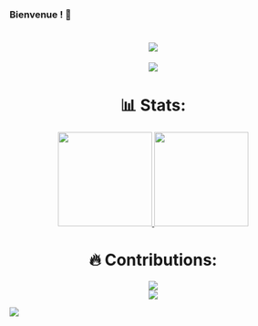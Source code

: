 ### Bienvenue ! 👋
<h1 align="center">
  <a href="https://github.com/TheSunnyBoy93">
    <img src="https://readme-typing-svg.herokuapp.com/?lines=Hello,+World!;My+name+is+Jacques+Curtis.;Welcome+on+my+profile!&center=true&size=27">
  </a>
</h1>

<p align="center">
  <a href="https://github.com/TheSunnyBoy93">
    <img src="https://github-profile-trophy.vercel.app/?username=TheSunnyBoy93&theme=monokai&column=8&no-frame=true&no-bg=true">
  </a>
</p>

<h1 align="center"> 📊 Stats: </h1>

<p align="center">
  <a href="https://github.com/TheSunnyBoy93">
    <img src="https://github-readme-stats.vercel.app/api?username=TheSunnyBoy93&show_icons=true&bg_color=0d1117&text_color=FFF&border_color=444" height="165">
  </a>
  <a href="https://github.com/TheSunnyBoy93">
    <img src="https://github-readme-stats.vercel.app/api/top-langs/?username=TheSunnyBoy93&layout=compact&bg_color=0d1117&text_color=FFF&border_color=444"  height="165">
  </a>
</p>
<h1 align="center"> 🔥 Contributions: </h1>
<p align="center">
  <a href="https://github.com/TheSunnyBoy93">
    <img src="http://github-readme-streak-stats.herokuapp.com?user=TheSunnyBoy93&theme=react&background=0d1117&border=666">
  </a>
  <br>
  <a href="https://github.com/TheSunnyBoy93">
    <img src="https://activity-graph.herokuapp.com/graph?username=TheSunnyBoy93&theme=react-dark&hide_border=true">
  </a>
</p>

<a href="https://github.com/TheSunnyBoy93">
  <img src="https://shields-io-visitor-counter.herokuapp.com/badge?page=TheSunnyBoy93.TheSunnyBoy93&style=for-the-badge">
<a>
